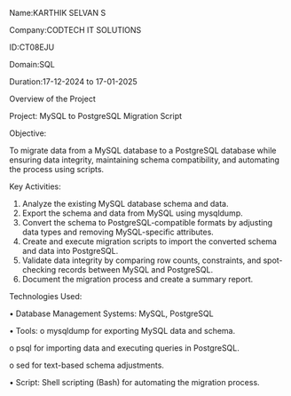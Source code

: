 
Name:KARTHIK SELVAN S

Company:CODTECH IT SOLUTIONS

ID:CT08EJU

Domain:SQL

Duration:17-12-2024 to 17-01-2025


Overview of the Project


Project: MySQL to PostgreSQL Migration Script


Objective:

To migrate data from a MySQL database to a PostgreSQL database while ensuring data 
integrity, maintaining schema compatibility, and automating the process using scripts.


Key Activities:

1. Analyze the existing MySQL database schema and data.
2. Export the schema and data from MySQL using mysqldump.
3. Convert the schema to PostgreSQL-compatible formats by adjusting data types and 
removing MySQL-specific attributes.
4. Create and execute migration scripts to import the converted schema and data into 
PostgreSQL.
5. Validate data integrity by comparing row counts, constraints, and spot-checking 
records between MySQL and PostgreSQL.
6. Document the migration process and create a summary report.
   

Technologies Used:

• Database Management Systems: MySQL, PostgreSQL

• Tools: 
o mysqldump for exporting MySQL data and schema.

o psql for importing data and executing queries in PostgreSQL.

o sed for text-based schema adjustments.

• Script: Shell scripting (Bash) for automating the migration process.
